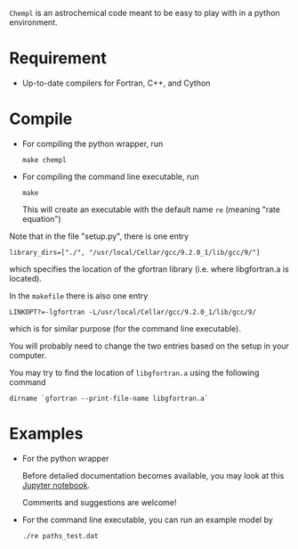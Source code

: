 `Chempl` is an astrochemical code meant to be easy to play with in a python environment.

# Requirement

- Up-to-date compilers for Fortran, C++, and Cython

# Compile

- For compiling the python wrapper, run

    `make chempl`

- For compiling the command line executable, run

    `make`

  This will create an executable with the default name `re` (meaning "rate equation")

Note that in the file "setup.py", there is one entry

    library_dirs=["./", "/usr/local/Cellar/gcc/9.2.0_1/lib/gcc/9/"]

which specifies the location of the gfortran library (i.e. where libgfortran.a is located).

In the `makefile` there is also one entry

    LINKOPT?=-lgfortran -L/usr/local/Cellar/gcc/9.2.0_1/lib/gcc/9/

which is for similar purpose (for the command line executable).

You will probably need to change the two entries based on the setup in your computer.

You may try to find the location of `libgfortran.a` using the following command

    dirname `gfortran --print-file-name libgfortran.a`


# Examples

- For the python wrapper

  Before detailed documentation becomes available, you may look at this [Jupyter notebook](https://github.com/fjdu/chempl/blob/master/Examples-2020-07-19.ipynb).

  Comments and suggestions are welcome!

- For the command line executable, you can run an example model by

    `./re paths_test.dat`
